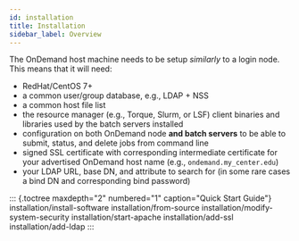```yaml
---
id: installation
title: Installation
sidebar_label: Overview
---
```

The OnDemand host machine needs to be setup *similarly* to a login node.
This means that it will need:

-   RedHat/CentOS 7+
-   a common user/group database, e.g., LDAP + NSS
-   a common host file list
-   the resource manager (e.g., Torque, Slurm, or LSF) client binaries
    and libraries used by the batch servers installed
-   configuration on both OnDemand node **and batch servers** to be able
    to submit, status, and delete jobs from command line
-   signed SSL certificate with corresponding intermediate certificate
    for your advertised OnDemand host name (e.g.,
    `ondemand.my_center.edu`)
-   your LDAP URL, base DN, and attribute to search for (in some rare
    cases a bind DN and corresponding bind password)

::: {.toctree maxdepth="2" numbered="1" caption="Quick Start Guide"}
installation/install-software installation/from-source
installation/modify-system-security installation/start-apache
installation/add-ssl installation/add-ldap
:::

